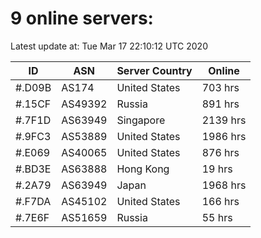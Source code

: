 # 9 online servers:

Latest update at: Tue Mar 17 22:10:12 UTC 2020

| ID | ASN | Server Country | Online |
| -- | --- | -------------- | ------ |
| #.D09B | AS174 | United States | 703 hrs |
| #.15CF | AS49392 | Russia | 891 hrs |
| #.7F1D | AS63949 | Singapore | 2139 hrs |
| #.9FC3 | AS53889 | United States | 1986 hrs |
| #.E069 | AS40065 | United States | 876 hrs |
| #.BD3E | AS63888 | Hong Kong | 19 hrs |
| #.2A79 | AS63949 | Japan | 1968 hrs |
| #.F7DA | AS45102 | United States | 166 hrs |
| #.7E6F | AS51659 | Russia | 55 hrs |

